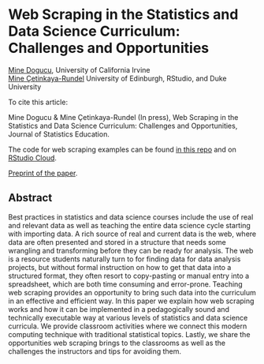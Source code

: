 # Web Scraping in the Statistics and Data Science Curriculum: Challenges and Opportunities

[Mine Dogucu](https://mdogucu.ics.uci.edu), University of California Irvine  
[Mine Çetinkaya-Rundel](http://www2.stat.duke.edu/~mc301) University of Edinburgh, RStudio, and Duke University

To cite this article:

Mine Dogucu & Mine Çetinkaya-Rundel (In press), Web Scraping in the Statistics and Data Science Curriculum: Challenges and Opportunities, Journal of Statistics Education.


The code for web scraping examples can be found [in this repo](https://github.com/mdogucu/web-scrape/tree/master/opensecrets) and on [RStudio Cloud](https://rstudio.cloud/project/797118).

[Preprint of the paper](https://github.com/mdogucu/web-scrape/blob/master/web_scrape.pdf).



## Abstract

Best practices in statistics and data science courses include the use of real and relevant data as well as teaching the entire data science cycle starting with importing data. A rich source of real and current data is the web, where data are often presented and stored in a structure that needs some wrangling and transforming before they can be ready for analysis. The web is a resource students naturally turn to for finding data for data analysis projects, but without formal instruction on how to get that data into a structured format, they often resort to copy-pasting or manual entry into a spreadsheet, which are both time consuming and error-prone. Teaching web scraping provides an opportunity to bring such data into the curriculum in an effective and efficient way. In this paper we explain how web scraping works and how it can be implemented in a pedagogically sound and technically executable way at various levels of statistics and data science curricula. We provide classroom activities where we connect this modern computing technique with traditional statistical topics. Lastly, we share the opportunities web scraping brings to the classrooms as well as the challenges the instructors and tips for avoiding them.
